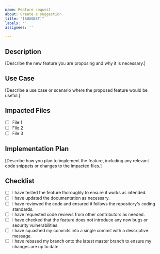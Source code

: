 ```yaml
---
name: Feature request
about: Create a suggestion
title: "[SUGGEST]"
labels: ''
assignees: ''

---
```


## Description

[Describe the new feature you are proposing and why it is necessary.]

## Use Case

[Describe a use case or scenario where the proposed feature would be useful.]

## Impacted Files

- [ ] File 1
- [ ] File 2
- [ ] File 3

## Implementation Plan

[Describe how you plan to implement the feature, including any relevant code snippets or changes to the impacted files.]

## Checklist

- [ ] I have tested the feature thoroughly to ensure it works as intended.
- [ ] I have updated the documentation as necessary.
- [ ] I have reviewed the code and ensured it follows the repository's coding standards.
- [ ] I have requested code reviews from other contributors as needed.
- [ ] I have checked that the feature does not introduce any new bugs or security vulnerabilities.
- [ ] I have squashed my commits into a single commit with a descriptive message.
- [ ] I have rebased my branch onto the latest master branch to ensure my changes are up to date.
